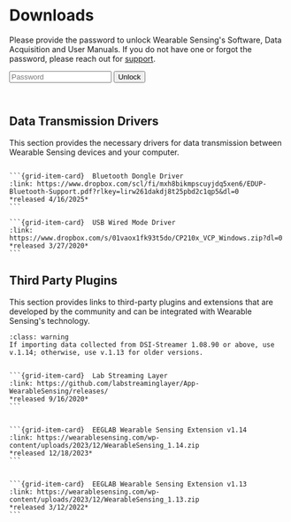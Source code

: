 # Downloads

<div id="password-gate-container">
  <p>
  Please provide the password to unlock Wearable Sensing's Software, Data Acquisition and User Manuals. If you do not have one or forgot the password, please reach out for <a href="../index.html">support</a>.
  </p>
  <div class="input-group">
    <input type="password" id="password-input" placeholder="Password">
    <button onclick="checkPassword()">Unlock</button>
  </div>
  <p id="error-message" style="color:red; height: 1em;"> </p>
</div>

<div id="protected-content">
</div>

## Data Transmission Drivers

This section provides the necessary drivers for data transmission between Wearable Sensing devices and your computer.

````{grid} 2

```{grid-item-card}  Bluetooth Dongle Driver
:link: https://www.dropbox.com/scl/fi/mxh8bikmpscuyjdq5xen6/EDUP-Bluetooth-Support.pdf?rlkey=lirw261dakdj8t25pbd2c1qp5&dl=0
*released 4/16/2025*
```

```{grid-item-card}  USB Wired Mode Driver
:link: https://www.dropbox.com/s/01vaox1fk93t5do/CP210x_VCP_Windows.zip?dl=0
*released 3/27/2020*
```
````

## Third Party Plugins

This section provides links to third-party plugins and extensions that are developed by the community and can be integrated with Wearable Sensing's technology.

```{admonition} EEGLAB Extension Version
:class: warning
If importing data collected from DSI-Streamer 1.08.90 or above, use v.1.14; otherwise, use v.1.13 for older versions.
```

````{grid} 1

```{grid-item-card}  Lab Streaming Layer
:link: https://github.com/labstreaminglayer/App-WearableSensing/releases/
*released 9/16/2020*
```

````

````{grid} 1

```{grid-item-card}  EEGLAB Wearable Sensing Extension v1.14
:link: https://wearablesensing.com/wp-content/uploads/2023/12/WearableSensing_1.14.zip
*released 12/18/2023*
```

````

````{grid} 1

```{grid-item-card}  EEGLAB Wearable Sensing Extension v1.13
:link: https://wearablesensing.com/wp-content/uploads/2023/12/WearableSensing_1.13.zip
*released 3/12/2022*
```

````
